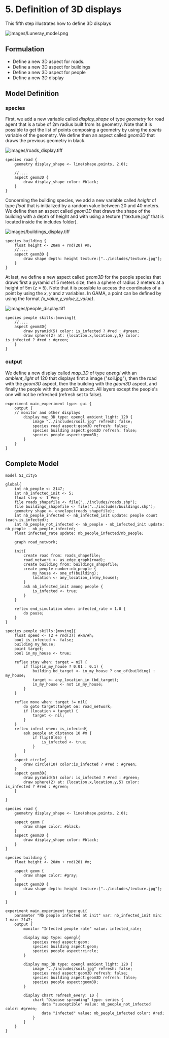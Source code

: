 # 5. Definition of 3D displays
This fifth step illustrates how to define 3D displays


![images/Luneray_model.png](resources/images/Luneray_model.png)




## Formulation
  * Define a new 3D aspect for roads.
  * Define a new 3D aspect for buildings
  * Define a new 3D aspect for people
  * Define a new 3D display 

## Model Definition

### species

First, we add a new variable called _display\_shape_ of type _geometry_ for road agent that is a tube of 2m radius built from its geometry. Note that it is possible to get the list of points composing a geometry by using the _points_ variable of the geometry. We define then an aspect called _geom3D_ that draws the previous geometry in black.

![images/roads_display.tiff](resources/images/roads_display.tiff)

```
species road {
	geometry display_shape <- line(shape.points, 2.0);
	
	//....
	aspect geom3D {
		draw display_shape color: #black;
	}
}
```

Concerning the building species, we add a new variable called _height_ of type _float_ that is initialized by a random value between 20 and 40 meters.
We define then an aspect called _geom3D_ that draws the shape of the building with a depth of height and with using a texture ("texture.jpg" that is located inside the includes folder).

![images/buildings_display.tiff](resources/images/buildings_display.tiff)

```
species building {
	float height <- 20#m + rnd(20) #m;
	//....
	aspect geom3D {
		draw shape depth: height texture:["../includes/texture.jpg"];
	}
}
```
At last, we define a new aspect called _geom3D_ for the people species that draws first a pyramid of 5 meters size, then a sphere of radius 2 meters at a height of 5m (z = 5). Note that it is possible to access the coordinates of a point by using the _x_, _y_ and _z_ variables. In GAMA, a point can be defined by using the format _{x\_value,y\_value,z\_value}_.

![images/people_display.tiff](resources/images/people_display.tiff)

```
species people skills:[moving]{		
	//....
	aspect geom3D{
		draw pyramid(5) color: is_infected ? #red : #green;
		draw sphere(2) at: {location.x,location.y,5} color: is_infected ? #red : #green;	
	}
}
```

### output

We define a new display called _map\_3D_ of type _opengl_ with an _ambient\_light_ of 120 that displays first a image ("soil.jpg"), then the road with the _geom3D_ aspect, then the building with the _geom3D_ aspect, and finally the people with the _geom3D_ aspect. All layers except the people's one will not be refreshed (refresh set to false).

```
experiment main_experiment type: gui {
	output {
	// monitor and other displays	
		display map_3D type: opengl ambient_light: 120 {
			image "../includes/soil.jpg" refresh: false;
			species road aspect:geom3D refresh: false;
			species building aspect:geom3D refresh: false;
			species people aspect:geom3D;			
		}
	}
}
```
## Complete Model

```
model SI_city5

global{ 
	int nb_people <- 2147;
	int nb_infected_init <- 5;
	float step <- 1 #mn;
	file roads_shapefile <- file("../includes/roads.shp");
	file buildings_shapefile <- file("../includes/buildings.shp");
	geometry shape <- envelope(roads_shapefile);
	int nb_people_infected <- nb_infected_init update: people count (each.is_infected);
	int nb_people_not_infected <- nb_people - nb_infected_init update: nb_people - nb_people_infected;
	float infected_rate update: nb_people_infected/nb_people;
	
	graph road_network;
	
	init{
		create road from: roads_shapefile;
		road_network <- as_edge_graph(road);
		create building from: buildings_shapefile;
		create people number:nb_people {
			my_house <- one_of(building);
			location <- any_location_in(my_house);
		}
		ask nb_infected_init among people {
			is_infected <- true;
		}
	}
	
	reflex end_simulation when: infected_rate = 1.0 {
		do pause;
	}
}

species people skills:[moving]{		
	float speed <- (2 + rnd(3)) #km/#h;
	bool is_infected <- false;
	building my_house;
	point target;
	bool in_my_house <- true;
	
	reflex stay when: target = nil {
		if flip(in_my_house ? 0.01 : 0.1) {
			building bd_target <- in_my_house ? one_of(building) : my_house;
			target <- any_location_in (bd_target);
			in_my_house <- not in_my_house;
		}
	}
		
	reflex move when: target != nil{
		do goto target:target on: road_network;
		if (location = target) {
			target <- nil;
		} 
	}
	reflex infect when: is_infected{
		ask people at_distance 10 #m {
			if flip(0.05) {
				is_infected <- true;
			}
		}
	}
	aspect circle{
		draw circle(10) color:is_infected ? #red : #green;
	}
	aspect geom3D{
		draw pyramid(5) color: is_infected ? #red : #green;
		draw sphere(2) at: {location.x,location.y,5} color: is_infected ? #red : #green;	
	}
	
}

species road {
	geometry display_shape <- line(shape.points, 2.0);
	
	aspect geom {
		draw shape color: #black;
	}
	aspect geom3D {
		draw display_shape color: #black;
	}
}

species building {
	float height <- 20#m + rnd(20) #m;
	
	aspect geom {
		draw shape color: #gray;
	}
	aspect geom3D {
		draw shape depth: height texture:["../includes/texture.jpg"];
	}
	
}

experiment main_experiment type:gui{
	parameter "Nb people infected at init" var: nb_infected_init min: 1 max: 2147;
	output {
		monitor "Infected people rate" value: infected_rate;
		
		display map type: opengl{
			species road aspect:geom;
			species building aspect:geom;
			species people aspect:circle;			
		}
		
		display map_3D type: opengl ambient_light: 120 {
			image "../includes/soil.jpg" refresh: false;
			species road aspect:geom3D refresh: false;
			species building aspect:geom3D refresh: false;
			species people aspect:geom3D;			
		}
	
		display chart refresh_every: 10 {
			chart "Disease spreading" type: series {
				data "susceptible" value: nb_people_not_infected color: #green;
				data "infected" value: nb_people_infected color: #red;
			}
		}
	}
}
```